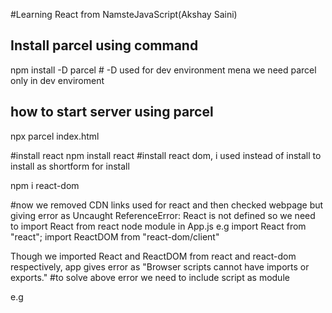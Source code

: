 #Learning React from NamsteJavaScript(Akshay Saini)
## Install parcel using command
npm install -D parcel # -D used for dev environment mena we need parcel only in dev enviroment
## how to start server using parcel
npx parcel index.html

#install react
npm install react
#install react dom,  i used instead of install to install as shortform for install

npm i react-dom 

#now we removed CDN links used for react and then checked webpage but giving error as
Uncaught ReferenceError: React is not defined
so we need to import React from react node module in App.js 
e.g 
import React from "react";
import ReactDOM from "react-dom/client"

Though we imported React and ReactDOM from react and react-dom respectively, app gives error as "Browser scripts cannot have imports or exports."
#to solve above error we need to include script as module

e.g <script type="module" src="./App.js"></script>



